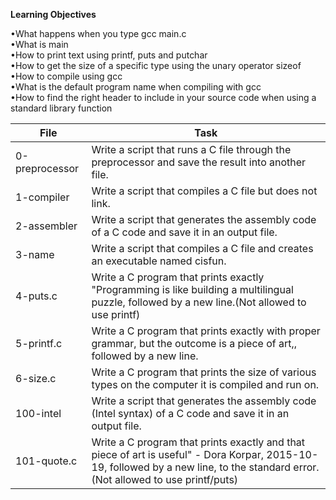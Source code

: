 **Learning Objectives**

•What happens when you type gcc main.c  
•What is main  
•How to print text using printf, puts and putchar  
•How to get the size of a specific type using the unary operator sizeof  
•How to compile using gcc  
•What is the default program name when compiling with gcc  
•How to find the right header to include in your source code when using a standard library function  

| File | Task |
| ---- | ---- |
|0-preprocessor |Write a script that runs a C file through the preprocessor and save the result into another file. |
|1-compiler |Write a script that compiles a C file but does not link. |
|2-assembler |Write a script that generates the assembly code of a C code and save it in an output file. |
|3-name |Write a script that compiles a C file and creates an executable named cisfun. |
|4-puts.c |Write a C program that prints exactly "Programming is like building a multilingual puzzle, followed by a new line.(Not allowed to use printf) |
|5-printf.c |Write a C program that prints exactly with proper grammar, but the outcome is a piece of art,, followed by a new line. |
|6-size.c |Write a C program that prints the size of various types on the computer it is compiled and run on. |
|100-intel |Write a script that generates the assembly code (Intel syntax) of a C code and save it in an output file. |
|101-quote.c|Write a C program that prints exactly and that piece of art is useful" - Dora Korpar, 2015-10-19, followed by a new line, to the standard error.(Not allowed to use printf/puts) |
